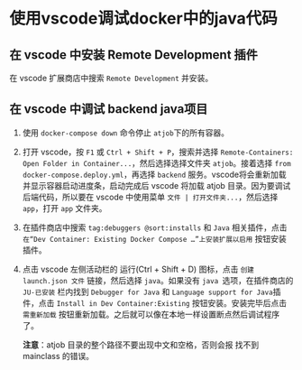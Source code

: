 # 使用vscode调试docker中的java代码

## 在 vscode 中安装 Remote Development 插件

在 vscode 扩展商店中搜索 `Remote Development` 并安装。

## 在 vscode 中调试 backend java项目

1. 使用 `docker-compose down` 命令停止 `atjob`下的所有容器。

2. 打开 vscode，按 `F1` 或 `Ctrl + Shift + P`，搜索并选择 `Remote-Containers: Open Folder in Container...`，然后选择选择文件夹 `atjob`。接着选择 `from docker-compose.deploy.yml`，再选择 `backend` 服务。vscode将会重新加载并显示容器启动进度条，启动完成后 vscode 将加载 atjob 目录。因为要调试后端代码，所以要在 vscode 中使用菜单 `文件 | 打开文件夹...`，然后选择 `app`，打开 `app` 文件夹。

3. 在插件商店中搜索 `tag:debuggers @sort:installs` 和 `Java` 相关插件，点击 `在“Dev Container: Existing Docker Compose …”上安装扩展以启用` 按钮安装插件。

4. 点击 vscode 左侧活动栏的 运行(Ctrl + Shift + D) 图标，点击 `创建 launch.json 文件` 链接，然后选择 `java`。如果没有 `java `选项，在插件商店的 `JU-已安装` 栏内找到 `Debugger for Java` 和 `Language support for Java`插件，点击 `Install in Dev Container:Existing` 按钮安装。安装完毕后点击 `需重新加载` 按钮重新加载。之后就可以像在本地一样设置断点然后调试程序了。
   
   **注意**：atjob 目录的整个路径不要出现中文和空格，否则会报 找不到 mainclass 的错误。
